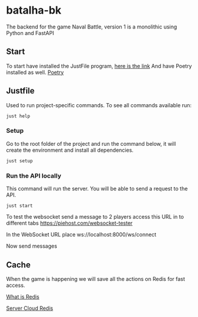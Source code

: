 # batalha-bk
The backend for the game Naval Battle, version 1 is a monolithic using Python and FastAPI

## Start
To start have installed the JustFile program, [here is the link](https://github.com/casey/just)
And have Poetry installed as well. [Poetry](https://python-poetry.org/)

## Justfile
Used to run project-specific commands.
To see all commands available run:

```shell
just help
```

### Setup
Go to the root folder of the project and run the command below, it will create the environment and install all dependencies.

```shell
just setup
```

### Run the API locally
This command will run the server. You will be able to send a request to the API.

```shell
just start
```

To test the websocket send a message to 2 players access this URL in to different tabs
https://piehost.com/websocket-tester

In the WebSocket URL place
ws://localhost:8000/ws/connect

Now send messages

## Cache
When the game is happening we will save all the actions on Redis for fast access.

[What is Redis](https://redis.io/)

[Server Cloud Redis](https://cloud.redis.io/#/databases)